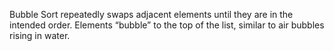  Bubble Sort repeatedly swaps adjacent elements until they are in the intended order. Elements “bubble” to the top of the list, similar to air bubbles rising in water.
